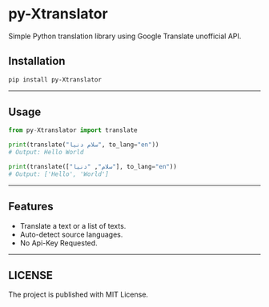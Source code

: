 # py-Xtranslator

Simple Python translation library using Google Translate unofficial API.

## Installation

```bash
pip install py-Xtranslator
```

- - -

## Usage
```python
from py-Xtranslator import translate

print(translate("سلام دنیا", to_lang="en"))
# Output: Hello World

print(translate(["سلام", "دنیا"], to_lang="en"))
# Output: ['Hello', 'World']
```

- - -

## Features
- Translate a text or a list of texts.
- Auto-detect source languages.
- No Api-Key Requested.

- - -
## LICENSE
The project is published with MIT License.